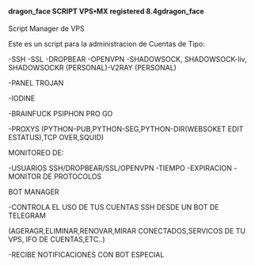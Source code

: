 ####  dragon_face SCRIPT VPS•MX registered 8.4gdragon_face ####


Script Manager de VPS


 Este es un script para la administracion de Cuentas de Tipo:


-SSH
-SSL
-DROPBEAR
-OPENVPN
-SHADOWSOCK, SHADOWSOCK-liv, SHADOWSOCKR (PERSONAL)-V2RAY (PERSONAL)

-PANEL TROJAN

-IODINE

-BRAINFUCK PSIPHON PRO GO

-PROXYS
(PYTHON-PUB,PYTHON-SEG,PYTHON-DIR(WEBSOKET EDIT ESTATUS),TCP OVER,SQUID)


MONITOREO DE:


-USUARIOS SSH/DROPBEAR/SSL/OPENVPN
-TIEMPO
-EXPIRACION
-MONITOR DE PROTOCOLOS

BOT MANAGER

-CONTROLA EL USO DE TUS CUENTAS SSH DESDE UN BOT DE TELEGRAM

(AGERAGR,ELIMINAR,RENOVAR,MIRAR CONECTADOS,SERVICOS DE TU VPS, IFO DE CUENTAS,ETC..)

-RECIBE NOTIFICACIONES CON BOT ESPECIAL 
